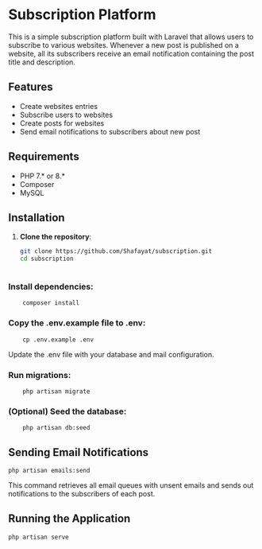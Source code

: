 # Subscription Platform

This is a simple subscription platform built with Laravel that allows users to subscribe to various websites. Whenever a new post is published on a website, all its subscribers receive an email notification containing the post title and description.

## Features

- Create websites entries
- Subscribe users to websites
- Create posts for websites
- Send email notifications to subscribers about new post

## Requirements

- PHP 7.* or 8.*
- Composer
- MySQL

## Installation

1. **Clone the repository**:

   ```bash
   git clone https://github.com/Shafayat/subscription.git
   cd subscription
 
### Install dependencies:
    
        composer install
 
### Copy the .env.example file to .env:
    
        cp .env.example .env
Update the .env file with your database and mail configuration.


 
### Run migrations:

        php artisan migrate


 
### (Optional) Seed the database:

        php artisan db:seed




## Sending Email Notifications
    php artisan emails:send
This command retrieves all email queues with unsent emails and sends out notifications to the subscribers of each post.
## Running the Application
   ```bash 
   php artisan serve
